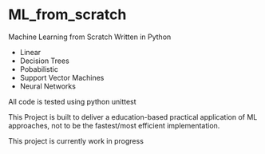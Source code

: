 # ML_from_scratch

Machine Learning from Scratch
Written in Python

- Linear
- Decision Trees
- Pobabilistic
- Support Vector Machines
- Neural Networks

All code is tested using python unittest


This Project is built to deliver a education-based practical application of ML approaches, not to be the fastest/most efficient implementation.


This project is currently work in progress
